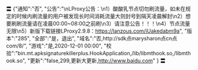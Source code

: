 〓
{"通知":"否",
"公告":"\nLProxy公告：\n1）酸酸乳节点切勿刷流量，如未在规定的时候内刷流量的用户被发现长时间消耗流量大则封号到隔天凌晨解封\n2）想要刷刷流量请在凌晨00:00~08:00之前刷\n3）请注意公告！！！\n4）节点流量无限\n5）新版下载链接LProxy2.9.8：https://lanzous.com/iUakedabm9a",
"版本":"285",
"全部":"是，退出",
"域名":"否,http://sdk点marysharon点cn点com/8/",
"游戏":"是,2020-12-01 00:00",
"校验":"bin.mt.apksignaturekillerplus.HookApplication,/lib/libmthook.so,/libmthook.so",
"更新":"false,299,更新大更新,http://www.baidu.com"
}
〓

